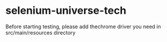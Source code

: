 # selenium-universe-tech

Before starting testing, please add thechrome driver you need in src/main/resources directory
